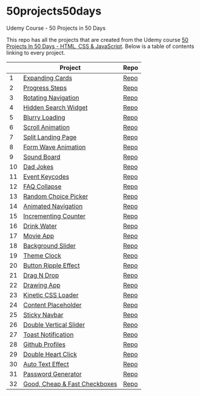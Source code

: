 # 50projects50days

Udemy Course - 50 Projects in 50 Days

This repo has all the projects that are created from the Udemy course
[50 Projects In 50 Days - HTML, CSS & JavaScript](https://www.udemy.com/share/103Pv23@PMKLRQODgR-8_GjGFKhdZscOF2lVU3ZLnBPERiQpUHjRw8xw2z0INoojsLcK2B7m/).
Below is a table of contents linking to every project.

|     | Project                                                                                                                     | Repo                                                                                               |
| --- | --------------------------------------------------------------------------------------------------------------------------- | -------------------------------------------------------------------------------------------------- |
| 1   | [Expanding Cards](https://haylzrandom.github.io/50projects-html-css-js/expanding-cards/index.html)                          | [Repo](https://github.com/HaylzRandom/50projects-html-css-js/tree/main/expanding-cards)            |
| 2   | [Progress Steps](https://haylzrandom.github.io/50projects-html-css-js/progress-steps/index.html)                            | [Repo](https://github.com/HaylzRandom/50projects-html-css-js/tree/main/progress-steps)             |
| 3   | [Rotating Navigation](https://haylzrandom.github.io/50projects-html-css-js/rotating-navigation/index.html)                  | [Repo](https://github.com/HaylzRandom/50projects-html-css-js/tree/main/rotating-navigation)        |
| 4   | [Hidden Search Widget](https://haylzrandom.github.io/50projects-html-css-js/hidden-search-widget/index.html)                | [Repo](https://github.com/HaylzRandom/50projects-html-css-js/tree/main/hidden-search-widget)       |
| 5   | [Blurry Loading](https://haylzrandom.github.io/50projects-html-css-js/blurry-loading/index.html)                            | [Repo](https://github.com/HaylzRandom/50projects-html-css-js/tree/main/blurry-loading)             |
| 6   | [Scroll Animation](https://haylzrandom.github.io/50projects-html-css-js/scroll-animation/index.html)                        | [Repo](https://github.com/HaylzRandom/50projects-html-css-js/tree/main/scroll-animation)           |
| 7   | [Split Landing Page](https://haylzrandom.github.io/50projects-html-css-js/split-landing-page/index.html)                    | [Repo](https://github.com/HaylzRandom/50projects-html-css-js/tree/main/split-landing-page)         |
| 8   | [Form Wave Animation](https://haylzrandom.github.io/50projects-html-css-js/form-wave-animation/index.html)                  | [Repo](https://github.com/HaylzRandom/50projects-html-css-js/tree/main/form-wave-animation)        |
| 9   | [Sound Board](https://haylzrandom.github.io/50projects-html-css-js/sound-board/index.html)                                  | [Repo](https://github.com/HaylzRandom/50projects-html-css-js/tree/main/sound-board)                |
| 10  | [Dad Jokes](https://haylzrandom.github.io/50projects-html-css-js/dad-jokes/index.html)                                      | [Repo](https://github.com/HaylzRandom/50projects-html-css-js/tree/main/dad-jokes)                  |
| 11  | [Event Keycodes](https://haylzrandom.github.io/50projects-html-css-js/event-keycodes/index.html)                            | [Repo](https://github.com/HaylzRandom/50projects-html-css-js/tree/main/event-keycodes)             |
| 12  | [FAQ Collapse](https://haylzrandom.github.io/50projects-html-css-js/faq-collapse/index.html)                                | [Repo](https://github.com/HaylzRandom/50projects-html-css-js/tree/main/faq-collapse)               |
| 13  | [Random Choice Picker](https://haylzrandom.github.io/50projects-html-css-js/random-choice-picker/index.html)                | [Repo](https://github.com/HaylzRandom/50projects-html-css-js/tree/main/random-choice-picker)       |
| 14  | [Animated Navigation](https://haylzrandom.github.io/50projects-html-css-js/animated-navigation/index.html)                  | [Repo](https://github.com/HaylzRandom/50projects-html-css-js/tree/main/animated-navigation)        |
| 15  | [Incrementing Counter](https://haylzrandom.github.io/50projects-html-css-js/incrementing-counter/index.html)                | [Repo](https://github.com/HaylzRandom/50projects-html-css-js/tree/main/incrementing-counter)       |
| 16  | [Drink Water](https://haylzrandom.github.io/50projects-html-css-js/drink-water/index.html)                                  | [Repo](https://github.com/HaylzRandom/50projects-html-css-js/tree/main/drink-water)                |
| 17  | [Movie App](https://haylzrandom.github.io/50projects-html-css-js/movie-app/index.html)                                      | [Repo](https://github.com/HaylzRandom/50projects-html-css-js/tree/main/movie-app)                  |
| 18  | [Background Slider](https://haylzrandom.github.io/50projects-html-css-js/background-slider/index.html)                      | [Repo](https://github.com/HaylzRandom/50projects-html-css-js/tree/main/background-slider)          |
| 19  | [Theme Clock](https://haylzrandom.github.io/50projects-html-css-js/theme-clock/index.html)                                  | [Repo](https://github.com/HaylzRandom/50projects-html-css-js/tree/main/theme-clock)                |
| 20  | [Button Ripple Effect](https://haylzrandom.github.io/50projects-html-css-js/button-ripple-effect/index.html)                | [Repo](https://github.com/HaylzRandom/50projects-html-css-js/tree/main/button-ripple-effect)       |
| 21  | [Drag N Drop](https://haylzrandom.github.io/50projects-html-css-js/drag-n-drop/index.html)                                  | [Repo](https://github.com/HaylzRandom/50projects-html-css-js/tree/main/drag-n-drop)                |
| 22  | [Drawing App](https://haylzrandom.github.io/50projects-html-css-js/drawing-app/index.html)                                  | [Repo](https://github.com/HaylzRandom/50projects-html-css-js/tree/main/drawing-app)                |
| 23  | [Kinetic CSS Loader](https://haylzrandom.github.io/50projects-html-css-js/kinetic-css-loader/index.html)                    | [Repo](https://github.com/HaylzRandom/50projects-html-css-js/tree/main/kinetic-css-loader)         |
| 24  | [Content Placeholder](https://haylzrandom.github.io/50projects-html-css-js/content-placeholder/index.html)                  | [Repo](https://github.com/HaylzRandom/50projects-html-css-js/tree/main/content-placeholder)        |
| 25  | [Sticky Navbar](https://haylzrandom.github.io/50projects-html-css-js/sticky-navbar/index.html)                              | [Repo](https://github.com/HaylzRandom/50projects-html-css-js/tree/main/sticky-navbar)              |
| 26  | [Double Vertical Slider](https://haylzrandom.github.io/50projects-html-css-js/double-vertical-slider/index.html)            | [Repo](https://github.com/HaylzRandom/50projects-html-css-js/tree/main/double-vertical-slider)     |
| 27  | [Toast Notification](https://haylzrandom.github.io/50projects-html-css-js/toast-notification/index.html)                    | [Repo](https://github.com/HaylzRandom/50projects-html-css-js/tree/main/toast-notification)         |
| 28  | [Github Profiles](https://haylzrandom.github.io/50projects-html-css-js/github-profiles/index.html)                          | [Repo](https://github.com/HaylzRandom/50projects-html-css-js/tree/main/github-profiles)            |
| 29  | [Double Heart Click](https://haylzrandom.github.io/50projects-html-css-js/double-heart-click/index.html)                    | [Repo](https://github.com/HaylzRandom/50projects-html-css-js/tree/main/double-heart-click)         |
| 30  | [Auto Text Effect](https://haylzrandom.github.io/50projects-html-css-js/auto-text-effect/index.html)                        | [Repo](https://github.com/HaylzRandom/50projects-html-css-js/tree/main/auto-text-effect)           |
| 31  | [Password Generator](https://haylzrandom.github.io/50projects-html-css-js/password-generator/index.html)                    | [Repo](https://github.com/HaylzRandom/50projects-html-css-js/tree/main/password-generator)         |
| 32  | [Good, Cheap & Fast Checkboxes](https://haylzrandom.github.io/50projects-html-css-js/good-cheap-fast-checkboxes/index.html) | [Repo](https://github.com/HaylzRandom/50projects-html-css-js/tree/main/good-cheap-fast-checkboxes) |
